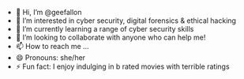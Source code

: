 - 👋 Hi, I’m @geefallon
- 👀 I’m interested in cyber security, digital forensics & ethical hacking
- 🌱 I’m currently learning a range of cyber security skills
- 💞️ I’m looking to collaborate with anyone who can help me!
- 📫 How to reach me ...
- 😄 Pronouns: she/her
- ⚡ Fun fact: I enjoy indulging in b rated movies with terrible ratings

<!---
geefallon/geefallon is a ✨ special ✨ repository because its `README.md` (this file) appears on your GitHub profile.
You can click the Preview link to take a look at your changes.
--->
